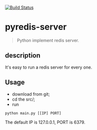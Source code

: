 [![Build Status](https://www.travis-ci.org/billy0920/pyredis-server.svg?branch=master)](https://www.travis-ci.org/billy0920/pyredis-server)

# pyredis-server
> Python implement redis server.

## description
It's easy to run a redis server for every one.

## Usage
+ download from git;
+ cd the src/;
+ run
```bat
python main.py [[IP] PORT]
```
The default IP is 127.0.0.1, PORT is 6379.


